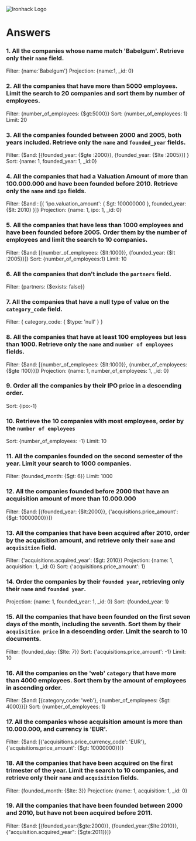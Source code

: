 ![Ironhack Logo](https://i.imgur.com/1QgrNNw.png)

# Answers

### 1. All the companies whose name match 'Babelgum'. Retrieve only their `name` field.
Filter: {name:'Babelgum'}
Projection: {name:1, _id: 0}

<!-- Your Code Goes Here -->

### 2. All the companies that have more than 5000 employees. Limit the search to 20 companies and sort them by **number of employees**.
Filter: {number_of_employees: {$gt:5000}}
Sort: {number_of_employees: 1}
Limit: 20

<!-- Your Code Goes Here -->

### 3. All the companies founded between 2000 and 2005, both years included. Retrieve only the `name` and `founded_year` fields.
Filter: {$and: [{founded_year: {$gte :2000}}, {founded_year: {$lte :2005}}] }
Sort: {name: 1, founded_year: 1, _id:0}
<!-- Your Code Goes Here -->

### 4. All the companies that had a Valuation Amount of more than 100.000.000 and have been founded before 2010. Retrieve only the `name` and `ipo` fields.
Filter: {$and : [{ 'ipo.valuation_amount': { $gt: 100000000 }, founded_year: {$lt: 2010} }]} 
Projection: {name: 1, ipo: 1, _id: 0}
<!-- Your Code Goes Here -->

### 5. All the companies that have less than 1000 employees and have been founded before 2005. Order them by the number of employees and limit the search to 10 companies.
Filter: {$and: [{number_of_employees: {$lt:1000}}, {founded_year: {$lt :2005}}]}
Sort: {number_of_employees:1}
Limit: 10
<!-- Your Code Goes Here -->

### 6. All the companies that don't include the `partners` field.
Filter: {partners: {$exists: false}}

<!-- Your Code Goes Here -->

### 7. All the companies that have a null type of value on the `category_code` field.
Filter: { category_code: { $type: 'null' } }

<!-- Your Code Goes Here -->

### 8. All the companies that have at least 100 employees but less than 1000. Retrieve only the `name` and `number of employees` fields.
Filter: {$and: [{number_of_employees: {$lt:1000}}, {number_of_employees: {$gte :100}}]}
Projection: {name: 1, number_of_employees: 1, _id: 0}
<!-- Your Code Goes Here -->

### 9. Order all the companies by their IPO price in a descending order.
Sort: {ipo:-1}
<!-- Your Code Goes Here -->

### 10. Retrieve the 10 companies with most employees, order by the `number of employees`
Sort: {number_of_employees: -1}
Limit: 10
<!-- Your Code Goes Here -->

### 11. All the companies founded on the second semester of the year. Limit your search to 1000 companies.
Filter: {founded_month: {$gt: 6}}
Limit: 1000

<!-- Your Code Goes Here -->

### 12. All the companies founded before 2000 that have an acquisition amount of more than 10.000.000
Filter: {$and: [{founded_year: {$lt:2000}}, {'acquisitions.price_amount': {$gt: 10000000}}]}
<!-- Your Code Goes Here -->

### 13. All the companies that have been acquired after 2010, order by the acquisition amount, and retrieve only their `name` and `acquisition` field.
Filter: {'acquisitions.acquired_year': {$gt: 2010}}
Projection: {name: 1, acquisition: 1, _id: 0}
Sort: {'acquisitions.price_amount': 1}

<!-- Your Code Goes Here -->

### 14. Order the companies by their `founded year`, retrieving only their `name` and `founded year`.
Projection: {name: 1, founded_year: 1, _id: 0}
Sort: {founded_year: 1}
<!-- Your Code Goes Here -->

### 15. All the companies that have been founded on the first seven days of the month, including the seventh. Sort them by their `acquisition price` in a descending order. Limit the search to 10 documents.
Filter: {founded_day: {$lte: 7}}
Sort: {'acquisitions.price_amount': -1}
Limit: 10
<!-- Your Code Goes Here -->

### 16. All the companies on the 'web' `category` that have more than 4000 employees. Sort them by the amount of employees in ascending order.
Filter: {$and: [{category_code: 'web'}, {number_of_employees: {$gt: 4000}}]}
Sort: {number_of_employees: 1}
<!-- Your Code Goes Here -->

### 17. All the companies whose acquisition amount is more than 10.000.000, and currency is 'EUR'.
Filter: {$and: [{'acquisitions.price_currency_code': 'EUR'}, {'acquisitions.price_amount': {$gt: 10000000}}]}
<!-- Your Code Goes Here -->

### 18. All the companies that have been acquired on the first trimester of the year. Limit the search to 10 companies, and retrieve only their `name` and `acquisition` fields.
Filter: {founded_month: {$lte: 3}}
Projection: {name: 1, acquisition: 1, _id: 0}
<!-- Your Code Goes Here -->

### 19. All the companies that have been founded between 2000 and 2010, but have not been acquired before 2011.
Filter: {$and: [{founded_year:{$gte:2000}}, {founded_year:{$lte:2010}}, {"acquisition.acquired_year": {$gte:2011}}]}
<!-- Your Code Goes Here -->
